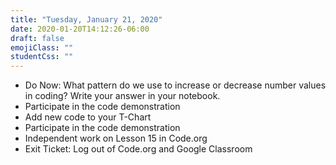 ```yaml
---
title: "Tuesday, January 21, 2020"
date: 2020-01-20T14:12:26-06:00
draft: false
emojiClass: ""
studentCss: ""
---
```


- Do Now: What pattern do we use to increase or decrease number values in coding? Write your answer in your notebook.
- Participate in the code demonstration
- Add new code to your T-Chart
- Participate in the code demonstration
- Independent work on Lesson 15 in Code.org
- Exit Ticket: Log out of Code.org and Google Classroom